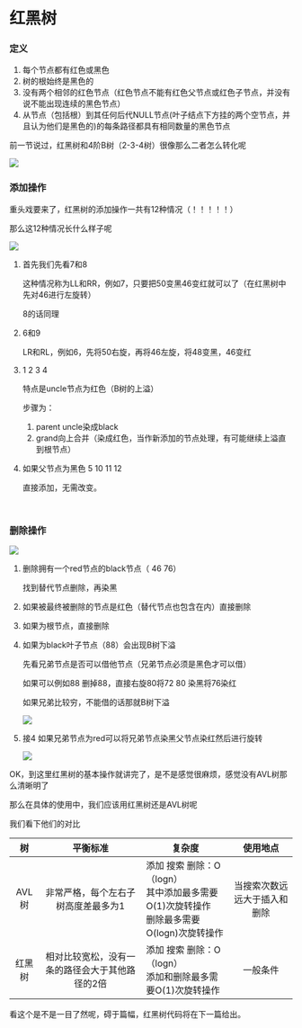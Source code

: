 # 红黑树

### 定义

1. 每个节点都有红色或黑色
2. 树的根始终是黑色的
3. 没有两个相邻的红色节点（红色节点不能有红色父节点或红色子节点，并没有说不能出现连续的黑色节点）
4. 从节点（包括根）到其任何后代NULL节点(叶子结点下方挂的两个空节点，并且认为他们是黑色的)的每条路径都具有相同数量的黑色节点



前一节说过，红黑树和4阶B树（2-3-4树）很像那么二者怎么转化呢

![](https://img.imgdb.cn/item/5ffaf4cf3ffa7d37b37ac578.png)



### 添加操作

重头戏要来了，红黑树的添加操作一共有12种情况（！！！！！）

那么这12种情况长什么样子呢



![](https://img.imgdb.cn/item/5ffaf6a73ffa7d37b37be6b3.png)

1. 首先我们先看7和8

   这种情况称为LL和RR，例如7，只要把50变黑46变红就可以了（在红黑树中先对46进行左旋转）

   8的话同理

2. 6和9

   LR和RL，例如6，先将50右旋，再将46左旋，将48变黑，46变红

3. 1 2 3 4

   特点是uncle节点为红色（B树的上溢）

   步骤为：

   1. parent uncle染成black
   2. grand向上合并（染成红色，当作新添加的节点处理，有可能继续上溢直到根节点）

4. 如果父节点为黑色 5 10 11 12

   直接添加，无需改变。 

​	

### 删除操作

![](https://img.imgdb.cn/item/5ffbc6ce3ffa7d37b3db8f31.png)

1. 删除拥有一个red节点的black节点（ 46 76）

   找到替代节点删除，再染黑

2. 如果被最终被删除的节点是红色（替代节点也包含在内）直接删除

3. 如果为根节点，直接删除

4. 如果为black叶子节点（88）会出现B树下溢

   先看兄弟节点是否可以借他节点（兄弟节点必须是黑色才可以借）

   如果可以例如88 删掉88，直接右旋80将72 80 染黑将76染红

   如果兄弟比较穷，不能借的话那就B树下溢

   ![](https://img.imgdb.cn/item/5ffbcda83ffa7d37b3dec153.png)

5. 接4 如果兄弟节点为red可以将兄弟节点染黑父节点染红然后进行旋转

   ![](https://img.imgdb.cn/item/5ffbcd373ffa7d37b3de4eca.png)

OK，到这里红黑树的基本操作就讲完了，是不是感觉很麻烦，感觉没有AVL树那么清晰明了

那么在具体的使用中，我们应该用红黑树还是AVL树呢

我们看下他们的对比

|   树   |                    平衡标准                     | 复杂度                                                       |           使用地点           |
| :----: | :---------------------------------------------: | ------------------------------------------------------------ | :--------------------------: |
| AVL树  |       非常严格，每个左右子树高度差最多为1       | 添加 搜索 删除：O（logn）<br />其中添加最多需要O(1)次旋转操作<br />删除最多需要O(logn)次旋转操作 | 当搜索次数远远大于插入和删除 |
| 红黑树 | 相对比较宽松，没有一条的路径会大于其他路径的2倍 | 添加 搜索 删除：O（logn）<br />添加和删除最多需要O(1)次旋转操作 |           一般条件           |

看这个是不是一目了然呢，碍于篇幅，红黑树代码将在下一篇给出。